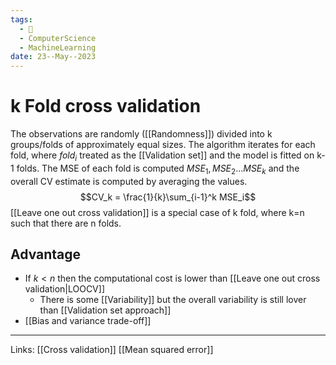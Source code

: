 ```yaml
---
tags:
  - 🌱
  - ComputerScience
  - MachineLearning
date: 23--May--2023
---
```


# k Fold cross validation

The observations are randomly ([[Randomness]]) divided into k groups/folds of approximately equal sizes. The algorithm iterates for each fold, where $fold_i$ treated as the [[Validation set]] and the model is fitted on k-1 folds. The MSE of each fold is computed $MSE_1,MSE_2...MSE_k$ and the overall CV estimate is computed by averaging the values.
$$CV_k = \frac{1}{k}\sum_{i-1}^k MSE_i$$
[[Leave one out cross validation]] is a special case of k fold, where k=n such that there are n folds.
## Advantage
- If $k<n$ then the computational cost is lower than [[Leave one out cross validation|LOOCV]]
    - There is some [[Variability]] but the overall variability is still lover than [[Validation set approach]]
- [[Bias and variance trade-off]]

---
Links: [[Cross validation]] [[Mean squared error]]